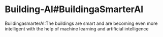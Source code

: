 # Building-AI#BuildingaSmarterAI
BuildingasmarterAI:The buildings are smart and are becoming even more intelligent with the help of machine learning and artificial intelligence
